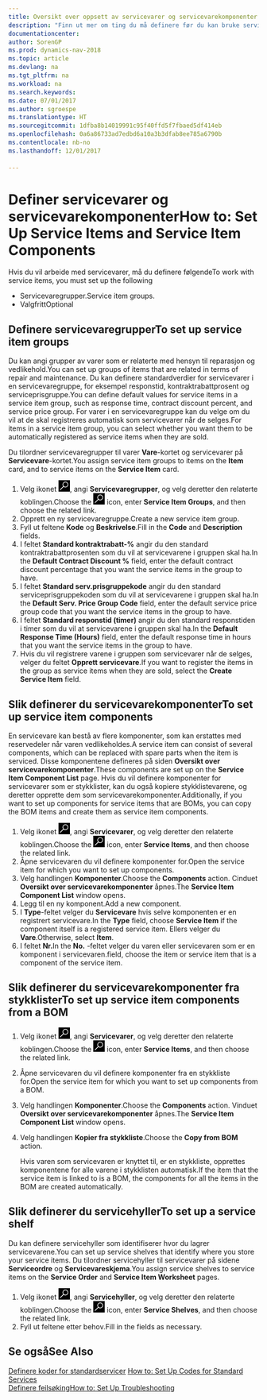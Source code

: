 ```yaml
---
title: Oversikt over oppsett av servicevarer og servicevarekomponenter
description: "Finn ut mer om ting du må definere før du kan bruke servicevarer, inkludert standardverdier som responstid, kontraktrabattprosent og serviceprisgruppe."
documentationcenter: 
author: SorenGP
ms.prod: dynamics-nav-2018
ms.topic: article
ms.devlang: na
ms.tgt_pltfrm: na
ms.workload: na
ms.search.keywords: 
ms.date: 07/01/2017
ms.author: sgroespe
ms.translationtype: HT
ms.sourcegitcommit: 1dfba8b14019991c95f40ffd5f7fbaed5df414eb
ms.openlocfilehash: 0a6a86733ad7edbd6a10a3b3dfab8ee785a6790b
ms.contentlocale: nb-no
ms.lasthandoff: 12/01/2017

---
```

# <a name="how-to-set-up-service-items-and-service-item-components"></a><span data-ttu-id="e6fce-103">Definer servicevarer og servicevarekomponenter</span><span class="sxs-lookup"><span data-stu-id="e6fce-103">How to: Set Up Service Items and Service Item Components</span></span>
<span data-ttu-id="e6fce-104">Hvis du vil arbeide med servicevarer, må du definere følgende</span><span class="sxs-lookup"><span data-stu-id="e6fce-104">To work with service items, you must set up the following</span></span>

* <span data-ttu-id="e6fce-105">Servicevaregrupper.</span><span class="sxs-lookup"><span data-stu-id="e6fce-105">Service item groups.</span></span> 
* <span data-ttu-id="e6fce-106">Valgfritt</span><span class="sxs-lookup"><span data-stu-id="e6fce-106">Optional</span></span>

## <a name="to-set-up-service-item-groups"></a><span data-ttu-id="e6fce-107">Definere servicevaregrupper</span><span class="sxs-lookup"><span data-stu-id="e6fce-107">To set up service item groups</span></span>
<span data-ttu-id="e6fce-108">Du kan angi grupper av varer som er relaterte med hensyn til reparasjon og vedlikehold.</span><span class="sxs-lookup"><span data-stu-id="e6fce-108">You can set up groups of items that are related in terms of repair and maintenance.</span></span> <span data-ttu-id="e6fce-109">Du kan definere standardverdier for servicevarer i en servicevaregruppe, for eksempel responstid, kontraktrabattprosent og serviceprisgruppe.</span><span class="sxs-lookup"><span data-stu-id="e6fce-109">You can define default values for service items in a service item group, such as response time, contract discount percent, and service price group.</span></span> <span data-ttu-id="e6fce-110">For varer i en servicevaregruppe kan du velge om du vil at de skal registreres automatisk som servicevarer når de selges.</span><span class="sxs-lookup"><span data-stu-id="e6fce-110">For items in a service item group, you can select whether you want them to be automatically registered as service items when they are sold.</span></span>  
  
<span data-ttu-id="e6fce-111">Du tilordner servicevaregrupper til varer **Vare**-kortet og servicevarer på **Servicevare**-kortet.</span><span class="sxs-lookup"><span data-stu-id="e6fce-111">You assign service item groups to items on the **Item** card, and to service items on the **Service Item** card.</span></span>  
  
1. <span data-ttu-id="e6fce-112">Velg ikonet ![Søk etter side eller rapport](media/ui-search/search_small.png "Søk etter side eller rapport"), angi **Servicevaregrupper**, og velg deretter den relaterte koblingen.</span><span class="sxs-lookup"><span data-stu-id="e6fce-112">Choose the ![Search for Page or Report](media/ui-search/search_small.png "Search for Page or Report icon") icon, enter **Service Item Groups**, and then choose the related link.</span></span>  
2. <span data-ttu-id="e6fce-113">Opprett en ny servicevaregruppe.</span><span class="sxs-lookup"><span data-stu-id="e6fce-113">Create a new service item group.</span></span>  
3. <span data-ttu-id="e6fce-114">Fyll ut feltene **Kode** og **Beskrivelse**.</span><span class="sxs-lookup"><span data-stu-id="e6fce-114">Fill in the **Code** and **Description** fields.</span></span>  
4. <span data-ttu-id="e6fce-115">I feltet **Standard kontraktrabatt-%** angir du den standard kontraktrabattprosenten som du vil at servicevarene i gruppen skal ha.</span><span class="sxs-lookup"><span data-stu-id="e6fce-115">In the **Default Contract Discount %** field, enter the default contract discount percentage that you want the service items in the group to have.</span></span>  
5. <span data-ttu-id="e6fce-116">I feltet **Standard serv.prisgruppekode** angir du den standard serviceprisgruppekoden som du vil at servicevarene i gruppen skal ha.</span><span class="sxs-lookup"><span data-stu-id="e6fce-116">In the **Default Serv. Price Group Code** field, enter the default service price group code that you want the service items in the group to have.</span></span>  
6. <span data-ttu-id="e6fce-117">I feltet **Standard responstid (timer)** angir du den standard responstiden i timer som du vil at servicevarene i gruppen skal ha.</span><span class="sxs-lookup"><span data-stu-id="e6fce-117">In the **Default Response Time (Hours)** field, enter the default response time in hours that you want the service items in the group to have.</span></span>  
7. <span data-ttu-id="e6fce-118">Hvis du vil registrere varene i gruppen som servicevarer når de selges, velger du feltet **Opprett servicevare**.</span><span class="sxs-lookup"><span data-stu-id="e6fce-118">If you want to register the items in the group as service items when they are sold, select the **Create Service Item** field.</span></span>  

## <a name="to-set-up-service-item-components"></a><span data-ttu-id="e6fce-119">Slik definerer du servicevarekomponenter</span><span class="sxs-lookup"><span data-stu-id="e6fce-119">To set up service item components</span></span>
<span data-ttu-id="e6fce-120">En servicevare kan bestå av flere komponenter, som kan erstattes med reservedeler når varen vedlikeholdes.</span><span class="sxs-lookup"><span data-stu-id="e6fce-120">A service item can consist of several components, which can be replaced with spare parts when the item is serviced.</span></span> <span data-ttu-id="e6fce-121">Disse komponentene defineres på siden **Oversikt over servicevarekomponenter**.</span><span class="sxs-lookup"><span data-stu-id="e6fce-121">These components are set up on the **Service Item Component List** page.</span></span> <span data-ttu-id="e6fce-122">Hvis du vil definere komponenter for servicevarer som er stykklister, kan du også kopiere stykklistevarene, og deretter opprette dem som servicevarekomponenter.</span><span class="sxs-lookup"><span data-stu-id="e6fce-122">Additionally, if you want to set up components for service items that are BOMs, you can copy the BOM items and create them as service item components.</span></span> 
  
1. <span data-ttu-id="e6fce-123">Velg ikonet ![Søk etter side eller rapport](media/ui-search/search_small.png "Søk etter side eller rapport"), angi **Servicevarer**, og velg deretter den relaterte koblingen.</span><span class="sxs-lookup"><span data-stu-id="e6fce-123">Choose the ![Search for Page or Report](media/ui-search/search_small.png "Search for Page or Report icon") icon, enter **Service Items**, and then choose the related link.</span></span> 
2. <span data-ttu-id="e6fce-124">Åpne servicevaren du vil definere komponenter for.</span><span class="sxs-lookup"><span data-stu-id="e6fce-124">Open the service item for which you want to set up components.</span></span>  
3. <span data-ttu-id="e6fce-125">Velg handlingen **Komponenter**.</span><span class="sxs-lookup"><span data-stu-id="e6fce-125">Choose the **Components** action.</span></span> <span data-ttu-id="e6fce-126">Cinduet **Oversikt over servicevarekomponenter** åpnes.</span><span class="sxs-lookup"><span data-stu-id="e6fce-126">The **Service Item Component List** window opens.</span></span>  
4. <span data-ttu-id="e6fce-127">Legg til en ny komponent.</span><span class="sxs-lookup"><span data-stu-id="e6fce-127">Add a new component.</span></span>  
5. <span data-ttu-id="e6fce-128">I **Type**-feltet velger du **Servicevare** hvis selve komponenten er en registrert servicevare.</span><span class="sxs-lookup"><span data-stu-id="e6fce-128">In the **Type** field, choose **Service Item** if the component itself is a registered service item.</span></span> <span data-ttu-id="e6fce-129">Ellers velger du **Vare**.</span><span class="sxs-lookup"><span data-stu-id="e6fce-129">Otherwise, select **Item**.</span></span>  
6. <span data-ttu-id="e6fce-130">I feltet **Nr.**</span><span class="sxs-lookup"><span data-stu-id="e6fce-130">In the **No.**</span></span> <span data-ttu-id="e6fce-131">-feltet velger du varen eller servicevaren som er en komponent i servicevaren.</span><span class="sxs-lookup"><span data-stu-id="e6fce-131">field, choose the item or service item that is a component of the service item.</span></span>  

## <a name="to-set-up-service-item-components-from-a-bom"></a><span data-ttu-id="e6fce-132">Slik definerer du servicevarekomponenter fra stykklister</span><span class="sxs-lookup"><span data-stu-id="e6fce-132">To set up service item components from a BOM</span></span>
1.  <span data-ttu-id="e6fce-133">Velg ikonet ![Søk etter side eller rapport](media/ui-search/search_small.png "Søk etter side eller rapport"), angi **Servicevarer**, og velg deretter den relaterte koblingen.</span><span class="sxs-lookup"><span data-stu-id="e6fce-133">Choose the ![Search for Page or Report](media/ui-search/search_small.png "Search for Page or Report icon") icon, enter **Service Items**, and then choose the related link.</span></span>  
2. <span data-ttu-id="e6fce-134">Åpne servicevaren du vil definere komponenter fra en stykkliste for.</span><span class="sxs-lookup"><span data-stu-id="e6fce-134">Open the service item for which you want to set up components from a BOM.</span></span>  
3. <span data-ttu-id="e6fce-135">Velg handlingen **Komponenter**.</span><span class="sxs-lookup"><span data-stu-id="e6fce-135">Choose the **Components** action.</span></span> <span data-ttu-id="e6fce-136">Vinduet **Oversikt over servicevarekomponenter** åpnes.</span><span class="sxs-lookup"><span data-stu-id="e6fce-136">The **Service Item Component List** window opens.</span></span>  
4. <span data-ttu-id="e6fce-137">Velg handlingen **Kopier fra stykkliste**.</span><span class="sxs-lookup"><span data-stu-id="e6fce-137">Choose the **Copy from BOM** action.</span></span>  
  
    <span data-ttu-id="e6fce-138">Hvis varen som servicevaren er knyttet til, er en stykkliste, opprettes komponentene for alle varene i stykklisten automatisk.</span><span class="sxs-lookup"><span data-stu-id="e6fce-138">If the item that the service item is linked to is a BOM, the components for all the items in the BOM are created automatically.</span></span>  

## <a name="to-set-up-a-service-shelf"></a><span data-ttu-id="e6fce-139">Slik definerer du servicehyller</span><span class="sxs-lookup"><span data-stu-id="e6fce-139">To set up a service shelf</span></span>
<span data-ttu-id="e6fce-140">Du kan definere servicehyller som identifiserer hvor du lagrer servicevarene.</span><span class="sxs-lookup"><span data-stu-id="e6fce-140">You can set up service shelves that identify where you store your service items.</span></span> <span data-ttu-id="e6fce-141">Du tilordner servicehyller til servicevarer på sidene **Serviceordre** og **Servicevareskjema**.</span><span class="sxs-lookup"><span data-stu-id="e6fce-141">You assign service shelves to service items on the **Service Order** and **Service Item Worksheet** pages.</span></span>  
  
1. <span data-ttu-id="e6fce-142">Velg ikonet ![Søk etter side eller rapport](media/ui-search/search_small.png "Søk etter side eller rapport"), angi **Servicehyller**, og velg deretter den relaterte koblingen.</span><span class="sxs-lookup"><span data-stu-id="e6fce-142">Choose the ![Search for Page or Report](media/ui-search/search_small.png "Search for Page or Report icon") icon, enter **Service Shelves**, and then choose the related link.</span></span>
2. <span data-ttu-id="e6fce-143">Fyll ut feltene etter behov.</span><span class="sxs-lookup"><span data-stu-id="e6fce-143">Fill in the fields as necessary.</span></span>

## <a name="see-also"></a><span data-ttu-id="e6fce-144">Se også</span><span class="sxs-lookup"><span data-stu-id="e6fce-144">See Also</span></span>
<span data-ttu-id="e6fce-145">[Definere koder for standardservicer](service-how-setup-service-coding.md) </span><span class="sxs-lookup"><span data-stu-id="e6fce-145">[How to: Set Up Codes for Standard Services](service-how-setup-service-coding.md) </span></span>  
[<span data-ttu-id="e6fce-146">Definere feilsøking</span><span class="sxs-lookup"><span data-stu-id="e6fce-146">How to: Set Up Troubleshooting</span></span>](service-how-setup-troubleshooting.md)
